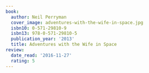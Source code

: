 ```yaml
---
book:
  author: Neil Perryman
  cover_image: adventures-with-the-wife-in-space.jpg
  isbn10: 0-571-29810-9
  isbn13: 978-0-571-29810-5
  publication_year: '2013'
  title: Adventures with the Wife in Space
review:
  date_read: '2016-11-27'
  rating: 5
---
```

